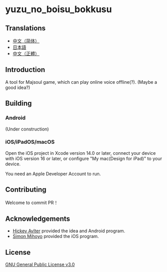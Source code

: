 # yuzu_no_boisu_bokkusu

## Translations

- [中文（简体）](/Readme/README_zh-Hans.md)
- [日本語](/Readme/README_ja.md)
- [中文（正體）](/Readme/README_zh-Hant.md)

## Introduction

A tool for Majsoul game, which can play online voice offline(?).
(Maybe a good idea?)

## Building

### Android

(Under construction)

### iOS/iPadOS/macOS

Open the iOS project in Xcode version 14.0 or later, connect your device with iOS version 16 or later, or configure "My mac(Design for iPad)" to your device.

You need an Apple Developer Account to run.

## Contributing

Welcome to commit PR！

## Acknowledgements
- [Hickey Avlter](https://github.com/Alvter) provided the idea and Android program.
- [Simon Mihoyo](https://github.com/simonmihoyo) provided the iOS program.

## License

[GNU General Public License v3.0](https://www.gnu.org/licenses/gpl-3.0.en.html)

